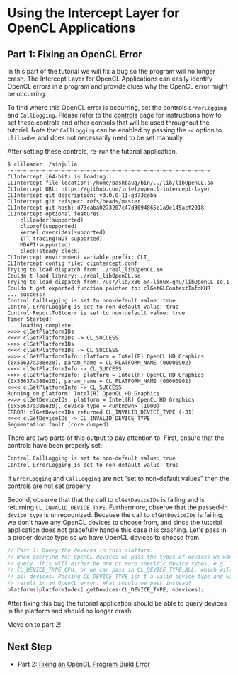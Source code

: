 # Using the Intercept Layer for OpenCL Applications

## Part 1: Fixing an OpenCL Error

In this part of the tutorial we will fix a bug so the program will no longer crash.
The Intercept Layer for OpenCL Applications can easily identify OpenCL errors in a program and provide clues why the OpenCL error might be occurring.

To find where this OpenCL error is occurring, set the controls `ErrorLogging` and `CallLogging`.
Please refer to the [controls](https://github.com/intel/opencl-intercept-layer/blob/master/docs/controls.md#controls) page for instructions how to set these controls and other controls that will be used throughout the tutorial.
Note that `CallLogging` can be enabled by passing the `-c` option to `cliloader` and does not necessarily need to be set manually.

After setting these controls, re-run the tutorial application.

```
$ cliloader ./sinjulia 
-=-=-=-=-=-=-=-=-=-=-=-=-=-=-=-=-=-=-=-=-=-=-=-=-=-=-=-=-=-=-=-=
CLIntercept (64-bit) is loading...
CLIntercept file location: /home/bashbaug/bin/../lib/libOpenCL.so
CLIntercept URL: https://github.com/intel/opencl-intercept-layer
CLIntercept git description: v3.0.0-11-gd73caba
CLIntercept git refspec: refs/heads/master
CLIntercept git hash: d73caba0273207c47d3094865c1a9e145acf2018
CLIntercept optional features:
    cliloader(supported)
    cliprof(supported)
    kernel overrides(supported)
    ITT tracing(NOT supported)
    MDAPI(supported)
    clock(steady_clock)
CLIntercept environment variable prefix: CLI_
CLIntercept config file: clintercept.conf
Trying to load dispatch from: ./real_libOpenCL.so
Couldn't load library: ./real_libOpenCL.so
Trying to load dispatch from: /usr/lib/x86_64-linux-gnu/libOpenCL.so.1
Couldn't get exported function pointer to: clGetGLContextInfoKHR
... success!
Control CallLogging is set to non-default value: true
Control ErrorLogging is set to non-default value: true
Control ReportToStderr is set to non-default value: true
Timer Started!
... loading complete.
>>>> clGetPlatformIDs
<<<< clGetPlatformIDs -> CL_SUCCESS
>>>> clGetPlatformIDs
<<<< clGetPlatformIDs -> CL_SUCCESS
>>>> clGetPlatformInfo: platform = Intel(R) OpenCL HD Graphics (0x55637a388e20), param_name = CL_PLATFORM_NAME (00000902)
<<<< clGetPlatformInfo -> CL_SUCCESS
>>>> clGetPlatformInfo: platform = Intel(R) OpenCL HD Graphics (0x55637a388e20), param_name = CL_PLATFORM_NAME (00000902)
<<<< clGetPlatformInfo -> CL_SUCCESS
Running on platform: Intel(R) OpenCL HD Graphics
>>>> clGetDeviceIDs: platform = Intel(R) OpenCL HD Graphics (0x55637a388e20), device_type = <unknown> (1000)
ERROR! clGetDeviceIDs returned CL_INVALID_DEVICE_TYPE (-31)
<<<< clGetDeviceIDs -> CL_INVALID_DEVICE_TYPE
Segmentation fault (core dumped)
```

There are two parts of this output to pay attention to.
First, ensure that the controls have been properly set:

```sh
Control CallLogging is set to non-default value: true
Control ErrorLogging is set to non-default value: true
```

If `ErrorLogging` and `CallLogging` are not "set to non-default values" then the controls are not set properly.

Second, observe that that the call to `clGetDeviceIDs` is failing and is returning `CL_INVALID_DEVICE_TYPE`.
Furthermore, observe that the passed-in `device_type` is unrecognized.
Because the call to `clGetDeviceIDs` is failing, we don't have any OpenCL devices to choose from, and since the tutorial application does not gracefully handle this case it is crashing.
Let's pass in a proper device type so we have OpenCL devices to choose from.

```c++
// Part 1: Query the devices in this platform.
// When querying for OpenCL devices we pass the types of devices we want to
// query. This will either be one or more specific device types, e.g.
// CL_DEVICE_TYPE_CPU, or we can pass in CL_DEVICE_TYPE_ALL, which will get
// all devices. Passing CL_DEVICE_TYPE isn't a valid device type and will
// result in an OpenCL error. What should we pass instead?
platforms[platformIndex].getDevices(CL_DEVICE_TYPE, &devices);
```

After fixing this bug the tutorial application should be able to query devices in the platform and should no longer crash.

Move on to part 2!

## Next Step

* Part 2: [Fixing an OpenCL Program Build Error](part2.md)
